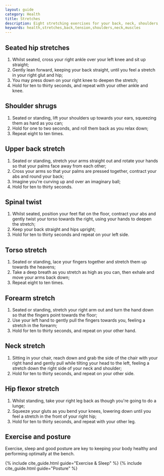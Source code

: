 ```yaml
---
layout: guide
category: Health
title: Stretches
description: Eight stretching exercises for your back, neck, shoulders, forearms, hips, legs, and spine -- important when working long hours at the bench.
keywords: health,stretches,back,tension,shoulders,neck,muscles
---
```


## Seated hip stretches
1. Whilst seated, cross your right ankle over your left knee and sit up straight;
2. Gently lean forward, keeping your back straight, until you feel a stretch in your right glut and hip;
3. You may press down on your right knee to deepen the stretch;
4. Hold for ten to thirty seconds, and repeat with your other ankle and knee.

## Shoulder shrugs
1. Seated or standing, lift your shoulders up towards your ears, squeezing them as hard as you can;
2. Hold for one to two seconds, and roll them back as you relax down;
3. Repeat eight to ten times.

## Upper back stretch
1. Seated or standing, stretch your arms straight out and rotate your hands so that your palms face away from each other;
2. Cross your arms so that your palms are pressed together, contract your abs and round your back;
3. Imagine you're curving up and over an imaginary ball;
4. Hold for ten to thirty seconds.

## Spinal twist
1. Whilst seated, position your feet flat on the floor, contract your abs and gently twist your torso towards the right, using your hands to deepen the stretch;
2. Keep your back straight and hips upright;
3. Hold for ten to thirty seconds and repeat on your left side.

## Torso stretch
1. Seated or standing, lace your fingers together and stretch them up towards the heavens;
2. Take a deep breath as you stretch as high as you can, then exhale and move your arms back down;
3. Repeat eight to ten times.

## Forearm stretch
1. Seated or standing, stretch your right arm out and turn the hand down so that the fingers point towards the floor;
2. Use your left hand to gently pull the fingers towards you, feeling a stretch in the forearm;
3. Hold for ten to thirty seconds, and repeat on your other hand.

## Neck stretch
1. Sitting in your chair, reach down and grab the side of the chair with your right hand and gently pull while tilting your head to the left, feeling a stretch down the right side of your neck and shoulder;
2. Hold for ten to thirty seconds, and repeat on your other side.

## Hip flexor stretch
1. Whilst standing, take your right leg back as though you're going to do a lunge;
2. Squeeze your gluts as you bend your knees, lowering down until you feel a stretch in the front of your right hip;
3. Hold for ten to thirty seconds, and repeat with your other leg.

## Exercise and posture
Exercise, sleep and good posture are key to keeping your body healthy and performing optimally at the bench.

{% include cite_guide.html guide="Exercise & Sleep" %}
{% include cite_guide.html guide="Posture" %}
